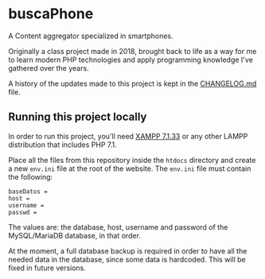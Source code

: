 # buscaPhone

A Content aggregator specialized in smartphones.

Originally a class project made in 2018, brought back to life as a way for me to learn modern PHP technologies and apply programming knowledge I've gathered over the years.

A history of the updates made to this project is kept in the [CHANGELOG.md](./CHANGELOG.md) file.

## Running this project locally

In order to run this project, you'll need [XAMPP 7.1.33](https://sourceforge.net/projects/xampp/files/) or any other LAMPP distribution that includes PHP 7.1.

Place all the files from this repository inside the `htdocs` directory and create a new `env.ini` file at the root of the website. The `env.ini` file must contain the following:

```
baseDatos = 
host = 
username = 
passwd = 
```

The values are: the database, host, username and password of the MySQL/MariaDB database, in that order.

At the moment, a full database backup is required in order to have all the needed data in the database, since some data is hardcoded. This will be fixed in future versions.